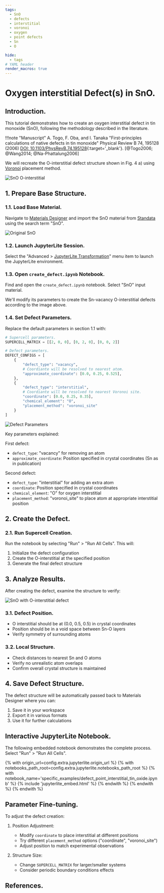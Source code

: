 ```yaml
---
tags:
  - SnO
  - defects
  - interstitial
  - voronoi
  - oxygen
  - point defects
  - Sn
  - O

hide:
  - tags
# YAML header
render_macros: true
---
```


# Oxygen interstitial Defect(s) in SnO.

## Introduction.

This tutorial demonstrates how to create an oxygen interstitial defect in tin monoxide (SnO), following the methodology described in the literature.

!!!note "Manuscript"
    A. Togo, F. Oba, and I. Tanaka
    "First-principles calculations of native defects in tin monoxide"
    Physical Review B 74, 195128 (2006)
    [DOI: 10.1103/PhysRevB.74.195128](https://doi.org/10.1103/PhysRevB.74.195128){:target='_blank'}. [@Togo2006; @Wang2014; @Na-Phattalung2006]

We will recreate the O-interstitial defect structure shown in Fig. 4 a) using [Voronoi](https://github.com/Exabyte-io/made/blob/9e13b350eaaa5d49c81a3b30f76c165480825d72/src/py/mat3ra/made/tools/build/defect/builders.py#L125) placement method.

![SnO O-interstitial](../../../images/tutorials/materials/defects/defect_point_interstitial_tin_oxide/0-figure-from-manuscript.webp "O-interstitial defect in SnO")

## 1. Prepare Base Structure.

### 1.1. Load Base Material.

Navigate to [Materials Designer](../../../materials-designer/overview.md) and import the SnO material from [Standata](../../../materials-designer/header-menu/input-output/standata-import.md) using the search term "SnO".

![Original SnO](../../../images/tutorials/materials/defects/defect_point_interstitial_tin_oxide/2-wave-original-material.webp "SnO from Standata, 2x2x2 repetitions")

### 1.2. Launch JupyterLite Session.

Select the "Advanced > [JupyterLite Transformation](../../../materials-designer/header-menu/advanced/jupyterlite-dialog.md)" menu item to launch the JupyterLite environment.

### 1.3. Open `create_defect.ipynb` Notebook.

Find and open the `create_defect.ipynb` notebook. Select "SnO" input material.

We'll modify its parameters to create the Sn-vacancy O-interstitial defects according to the image above.

### 1.4. Set Defect Parameters.

Replace the default parameters in section 1.1 with:

```python
# Supercell parameters.
SUPERCELL_MATRIX = [[2, 0, 0], [0, 2, 0], [0, 0, 2]]

# Defect parameters.
DEFECT_CONFIGS = [
    {
        "defect_type": "vacancy",
        # Coordiante will be resolved to nearest atom.
        "approximate_coordinate": [0.0, 0.25, 0.525],
    },
    {
        "defect_type": "interstitial",
        # Coordiante will be resolved to nearest Voronoi site.
        "coordinate": [0.0, 0.25, 0.35], 
        "chemical_element": "O",
        "placement_method": "voronoi_site"
    }
]
```
![Defect Parameters](../../../images/tutorials/materials/defects/defect_point_interstitial_tin_oxide/3-jl-setup-nb.webp "Defect parameters for O-interstitial in SnO")

Key parameters explained:

First defect:

- `defect_type`: "vacancy" for removing an atom
- `approximate_coordinate`: Position specified in crystal coordinates (Sn as in publication)

Second defect:

- `defect_type`: "interstitial" for adding an extra atom
- `coordinate`: Position specified in crystal coordinates
- `chemical_element`: "O" for oxygen interstitial
- `placement_method`: "voronoi_site" to place atom at appropriate interstitial position

## 2. Create the Defect.

### 2.1. Run Supercell Creation.

Run the notebook by selecting "Run" > "Run All Cells". This will:

1. Initialize the defect configuration
2. Create the O-interstitial at the specified position
3. Generate the final defect structure

## 3. Analyze Results.

After creating the defect, examine the structure to verify:

![SnO with O-interstitial defect](../../../images/tutorials/materials/defects/defect_point_interstitial_tin_oxide/4-wave-result-material.webp "SnO with O-interstitial defect")

### 3.1. Defect Position.

- O interstitial should be at (0.0, 0.5, 0.5) in crystal coordinates
- Position should be in a void space between Sn-O layers
- Verify symmetry of surrounding atoms

### 3.2. Local Structure.

- Check distances to nearest Sn and O atoms
- Verify no unrealistic atom overlaps
- Confirm overall crystal structure is maintained

## 4. Save Defect Structure.

The defect structure will be automatically passed back to Materials Designer where you can:

1. Save it in your workspace
2. Export it in various formats
3. Use it for further calculations

## Interactive JupyterLite Notebook.

The following embedded notebook demonstrates the complete process. Select "Run" > "Run All Cells".

{% with origin_url=config.extra.jupyterlite.origin_url %}
{% with notebooks_path_root=config.extra.jupyterlite.notebooks_path_root %}
{% with notebook_name='specific_examples/defect_point_interstitial_tin_oxide.ipynb' %}
{% include 'jupyterlite_embed.html' %}
{% endwith %}
{% endwith %}
{% endwith %}


## Parameter Fine-tuning.

To adjust the defect creation:

1. Position Adjustment:

   - Modify `coordinate` to place interstitial at different positions
   - Try different `placement_method` options ("coordinate", "voronoi_site")
   - Adjust position to match experimental observations

2. Structure Size:

   - Change `SUPERCELL_MATRIX` for larger/smaller systems
   - Consider periodic boundary conditions effects

## References.
